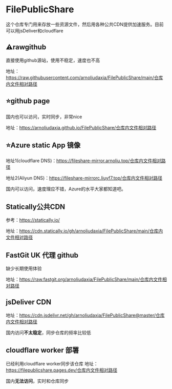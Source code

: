 # FilePublicShare

这个仓库专门用来存放一些资源文件，然后用各种公共CDN提供加速服务。目前可以用jsDeliver和cloudflare

## ⚠️rawgithub 

直接使用github源站，使用不稳定，速度也不高

地址：https://raw.githubusercontent.com/arnoliudaxia/FilePublicShare/main/仓库内文件相对路径

## :star:github page

国内也可以访问，实时同步，非常nice

地址：https://arnoliudaxia.github.io/FilePublicShare/仓库内文件相对路径

## :star:Azure static App 镜像

地址1(cloudflare DNS)：https://fileshare-mirror.arnoliu.top/仓库内文件相对路径

地址2(Aliyun DNS)：https://fileshare-mirrorc.liuyf7.top/仓库内文件相对路径

国内可以访问，速度理应不错，Azure的水平大家都知道吧。

## Statically公共CDN

参考：https://statically.io/

地址：https://cdn.statically.io/gh/arnoliudaxia/FilePublicShare/main/仓库内文件相对路径

## FastGit UK 代理 github

缺少长期使用体验

地址：https://raw.fastgit.org/arnoliudaxia/FilePublicShare/main/仓库内文件相对路径

## jsDeliver CDN

地址：https://cdn.jsdelivr.net/gh/arnoliudaxia/FilePublicShare@master/仓库内文件相对路径

国内访问**不太稳定**，同步仓库的频率比较低

## cloudflare worker 部署

已经利用cloudflare worker同步该仓库
地址：https://filepublicshare.pages.dev/仓库内文件相对路径

国内**无法访问**，实时和仓库同步


